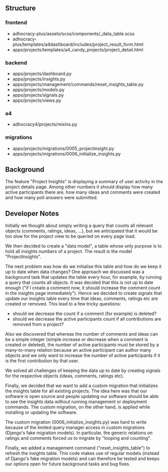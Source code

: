 ## Structure

### frontend

- adhocracy-plus/assets/scss/components/\_data_table.scss
- adhocracy-plus/templates/a4dashboard/includes/project_result_form.html
- apps/projects/templates/a4_candy_projects/project_detail.html

### backend

- apps/projects/dashboard.py
- apps/projects/insights.py
- apps/projects/management/commands/reset_insights_table.py
- apps/projects/models.py
- apps/projects/signals.py
- apps/projects/views.py

### a4

- adhocracy4/projects/mixins.py

### migrations

- apps/projects/migrations/0005_projectinsight.py
- apps/projects/migrations/0006_initialize_insights.py

## Background

The feature "Project Insights" is displaying a summary of user activity in the project details page. Among other numbers it should display how many active participants there are, how many ideas and comments were created and how many poll answers were submitted.

## Developer Notes

Initially we thought about simply writing a query that counts all relevant objects (comments, ratings, ideas, ...), but we anticipated that it would be too slow for the project view to be queried on every page load.

We then decided to create a "data model", a table whose only purpose is to hold all insights numbers of a project. The result is the model "ProjectInsights".

The next problem was how do we initialise this table and how do we keep it up to date when data changes? One approach we discussed was a background task that updates the table every hour, for example, by running a query that counts all objects. It was decided that this is not up to date enough ("if I create a comment now, it should increase the comment count in the insights page immediately"). Hence we decided to create signals that update our insights table every time that ideas, comments, ratings etc are created or removed. This lead to a few tricky questions:

- should we decrease the count if a comment (for example) is deleted?
- should we decrease the active participants count if all contributions are removed from a project?

Also we discovered that whereas the number of comments and ideas can be a simple integer (simple increase or decrease when a comment is created or deleted), the number of active participants must be stored by a many-to-many relation because an active participant can author many objects and we only want to increase the number of active participants if it is the first contribution by that user.

We solved all challenges of keeping the data up to date by creating signals for the respective objects (ideas, comments, ratings etc).

Finally, we decided that we want to add a custom migration that initializes the insights table for all existing projects. The idea here was that our software is open source and people updating our software should be able to see the insights data without running management or deployment commands. The custom migration, on the other hand, is applied while installing or updating the software.

The custom migration (0006_initialize_insights.py) was hard to write because of the limited query manager access in custom migrations (Django's fake migration models). In particular, the generic relations on ratings and comments forced us to migrate by "looping and counting".

Finally, we added a management command ("reset_insights_table") to refresh the insights table. This code makes use of regular models (instead of Django's fake migration models) and can therefore be tested and keeps our options open for future background tasks and bug fixes.
